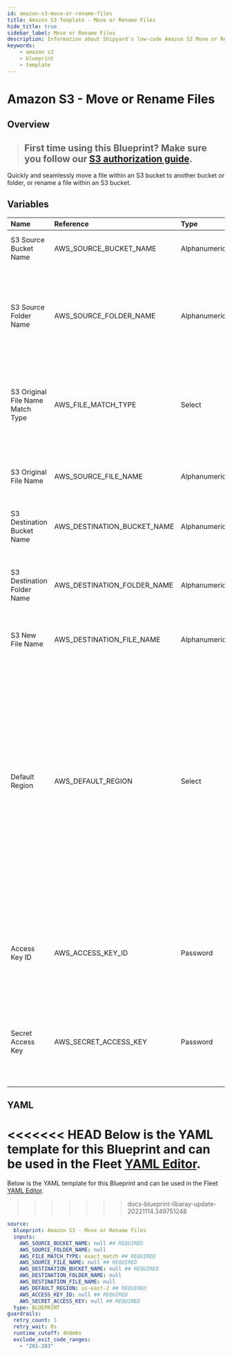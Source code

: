 ```yaml
---
id: amazon-s3-move-or-rename-files
title: Amazon S3 Template - Move or Rename Files
hide_title: true
sidebar_label: Move or Rename Files
description: Information about Shipyard's low-code Amazon S3 Move or Rename Files blueprint. Quickly and seamlessly move a file within an S3 bucket to another bucket or folder, or rename a file within an S3 bucket.
keywords:
    - amazon s3
    - blueprint
    - template
---
```


# Amazon S3 - Move or Rename Files

## Overview

> ## **First time using this Blueprint? Make sure you follow our [S3 authorization guide](https://www.shipyardapp.com/docs/blueprint-library/amazon-s3/amazon-s3-authorization/)**.

Quickly and seamlessly move a file within an S3 bucket to another bucket or folder, or rename a file within an S3 bucket.



## Variables

| Name | Reference | Type | Required | Default | Options | Description |
|:---|:---|:---|:---|:---|:---|:---|
| S3 Source Bucket Name | AWS_SOURCE_BUCKET_NAME | Alphanumeric | :white_check_mark: | - | - | Name of the S3 bucket where the file is located |
| S3 Source Folder Name | AWS_SOURCE_FOLDER_NAME | Alphanumeric | :heavy_minus_sign: | - | - | Name of the folder within the bucket where the source file is located. If left blank, the file will be scanned for in the root directory |
| S3 Original File Name Match Type | AWS_FILE_MATCH_TYPE | Select | :white_check_mark: | `exact_match` | Exact Match: `exact_match`<br></br><br></br>Regex Match: `regex_match` | Determines if the text in "S3 Original File Name" will look for one file with exact match, or multiple files using regex. |
| S3 Original File Name | AWS_SOURCE_FILE_NAME | Alphanumeric | :white_check_mark: | - | - | The name of the file desired to move. If regex match is selected, then it is the pattern to match files |
| S3 Destination Bucket Name | AWS_DESTINATION_BUCKET_NAME | Alphanumeric | :white_check_mark: | - | - | The name of the destination S3 Bucket |
| S3 Destination Folder Name | AWS_DESTINATION_FOLDER_NAME | Alphanumeric | :heavy_minus_sign: | - | - | The folder in S3 in which you would like to move the file. If left blank, the file will be moved to the root directory |
| S3 New File Name | AWS_DESTINATION_FILE_NAME | Alphanumeric | :heavy_minus_sign: | - | - | The name of the file once it is moved |
| Default Region | AWS_DEFAULT_REGION | Select | :white_check_mark: | `us-east-2` | `us-east-2`, `us-east-1`, `us-west-1`, `us-west-2`, `af-south-1`, `ap-east-1`, `ap-south-1`, `ap-northeast-3`, `ap-northeast-2`, `ap-northeast-1`, `ap-southeast-1`, `ap-southeast-2`, `ca-central-1`, `cn-north-1`, `cn-northwest-1`, `eu-central-1`, `eu-west-1`, `eu-west-2`, `eu-west-3`, `eu-south-1`, `eu-north-1`, `sa-east-1`, `me-south-1` | The AWS region for the S3 bucket and IAM user. |
| Access Key ID | AWS_ACCESS_KEY_ID | Password | :white_check_mark: | - | - | The access key ID for programmatic IAM user used to download the file. See Authorization documentation for more information. |
| Secret Access Key | AWS_SECRET_ACCESS_KEY | Password | :white_check_mark: | - | - | The secret access key for programmatic IAM user used to download the file. See Authorization documentation for more information. |


## YAML

<<<<<<< HEAD
Below is the YAML template for this Blueprint and can be used in the Fleet [YAML Editor](../../reference/fleets/yaml-editor.md).
=======
Below is the YAML template for this Blueprint and can be used in the Fleet [YAML Editor](../../reference/fleets.md#yaml-editor).
>>>>>>> docs-blueprint-libaray-update-20221114.349751248

```yaml
source:
  blueprint: Amazon S3 - Move or Rename Files
  inputs:
    AWS_SOURCE_BUCKET_NAME: null ## REQUIRED
    AWS_SOURCE_FOLDER_NAME: null 
    AWS_FILE_MATCH_TYPE: exact_match ## REQUIRED
    AWS_SOURCE_FILE_NAME: null ## REQUIRED
    AWS_DESTINATION_BUCKET_NAME: null ## REQUIRED
    AWS_DESTINATION_FOLDER_NAME: null 
    AWS_DESTINATION_FILE_NAME: null 
    AWS_DEFAULT_REGION: us-east-2 ## REQUIRED
    AWS_ACCESS_KEY_ID: null ## REQUIRED
    AWS_SECRET_ACCESS_KEY: null ## REQUIRED
  type: BLUEPRINT
guardrails:
  retry_count: 1
  retry_wait: 0s
  runtime_cutoff: 4h0m0s
  exclude_exit_code_ranges:
    - "201-203"
```

